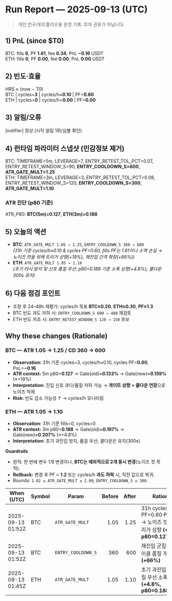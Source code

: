 # Run Report — 2025-09-13 (UTC)

> 개인 연구/포트폴리오용 운영 기록. 투자 권유가 아닙니다.

## 1) PnL (since $T0)
BTC: fills **6**, PF **1.61**, fee **0.34**, PnL **−0.16** USDT  
ETH: fills **0**, PF **0.00**, fee **0.00**, PnL **0.00** USDT

## 2) 빈도·효율
HRS ≈ (now − T0)  
BTC | cycles=**3** | cycles/h≈**0.10** | PF=**0.60**  
ETH | cycles=**0** | cycles/h=**0.00** | PF=**0.00**

## 3) 알림/오류
[notifier] 정상 (시작 알림 1회/심볼 확인)

## 4) 런타임 파라미터 스냅샷 (민감정보 제거)
BTC: TIMEFRAME=5m, LEVERAGE=7, ENTRY_RETEST_TOL_PCT=0.07, ENTRY_RETEST_WINDOW_S=90, **ENTRY_COOLDOWN_S=600**, **ATR_GATE_MULT=1.25**  
ETH: TIMEFRAME=3m, LEVERAGE=3, ENTRY_RETEST_TOL_PCT=0.08, ENTRY_RETEST_WINDOW_S=120, **ENTRY_COOLDOWN_S=300**, **ATR_GATE_MULT=1.10**

### ATR 진단 (p80 기준)
ATR_P80: **BTC(5m)=0.127**, **ETH(3m)=0.188**

## 5) 오늘의 액션
- **BTC**: `ATR_GATE_MULT 1.05 → 1.25`, `ENTRY_COOLDOWN_S 360 → 600`  
  *(31h 기준 cycles/h≈0.10 & cycles PF=0.60, fills PF는 1.61이나 소액 손실 → 노이즈 컷을 위해 트리거 상향(+19%), 재진입 간격 확장(+66%))*
- **ETH**: `ATR_GATE_MULT 1.05 → 1.10`  
  *(초기 러시 방지 및 신호 품질 우선: p80=0.188 기준 소폭 상향(+4.8%); 쿨다운 300s 유지)*

## 6) 다음 점검 포인트
- 조정 후 24–48h 재평가: cycles/h 목표 **BTC≥0.20**, **ETH≥0.30**, **PF≥1.3**  
- BTC 빈도 과도 저하 시: `ENTRY_COOLDOWN_S 600 → 480` 재검토  
- ETH 빈도 저조 시: `ENTRY_RETEST_WINDOW_S 120 → 150` 후보

## Why these changes (Rationale)

### BTC — ATR 1.05 → 1.25 / CD 360 → 600
- **Observation:** 31h 기준 cycles=3, cycles/h≈0.10, cycles PF=**0.60**, PnL=**−0.16**  
- **ATR context:** 5m p80=**0.127** → Gate(old)≈**0.133%** → Gate(new)≈**0.159%** (≈+19%)  
- **Interpretation:** 진입 신호 과다/품질 저하 가능 → **게이트 상향 + 쿨다운 연장**으로 노이즈 억제
- **Risk:** 빈도 감소 가능성 ↑ → cycles/h 모니터링

### ETH — ATR 1.05 → 1.10
- **Observation:** 31h 기준 fills=0, cycles=0  
- **ATR context:** 3m p80=**0.188** → Gate(old)≈**0.197%** → Gate(new)≈**0.207%** (≈+4.8%)  
- **Interpretation:** 초기 과진입 방지, 품질 우선; 쿨다운은 유지(300s)

**Guardrails**
- 원칙: 한 번에 변수 1개 변경이나, **BTC는 예외적으로 2개 동시 변경**(노이즈 컷 목적).  
- **Rollback:** 변경 후 PF < **1.2** 또는 cycles/h **과도 하락** 시, 직전 값으로 복귀.  
- Bounds: `1.02 ≤ ATR_GATE_MULT ≤ 2.00`; `ENTRY_COOLDOWN_S ≥ 300`.

| When (UTC)           | Symbol | Param               | Before | After | Rationale                                                                                   | Notes |
|----------------------|--------|---------------------|-------:|------:|----------------------------------------------------------------------------------------------|-------|
| 2025-09-13 01:52Z    | BTC    | `ATR_GATE_MULT`     | 1.05   | 1.25  | 31h cycles PF=0.60·PnL−0.16 → 노이즈 컷 위해 트리거 상향 **(+19%, p80=0.127)**               | —     |
| 2025-09-13 01:52Z    | BTC    | `ENTRY_COOLDOWN_S`  | 360    | 600   | 재진입 군집 억제·사이클 품질 개선 목적 **(+66%)**                                            | —     |
| 2025-09-13 01:45Z    | ETH    | `ATR_GATE_MULT`     | 1.05   | 1.10  | 초기 과진입 방지, 품질 우선 소폭 상향 **(+4.8%, p80=0.188)**                                 | —     |
